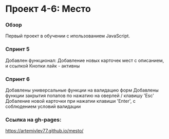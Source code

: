 # Проект 4-6: Место

### Обзор

Первый проект в обучении с ипользованием JavaScript.

### Спринт 5
Добавлен функционал: 
Добавление новых карточек мест с описанием, и ссылкой
Кнопки лайк - активны

### Спринт 6

Добавлены универсальные функции на валидацию форм
Добавлены функции закрытия попапов по нажатию на оверлей / клавишу 'Esc'
Добаление новой карточки при нажатии клавиши 'Enter', с соблюдением условий валидации


### Ссылка на gh-pages: 
https://artemivlev77.github.io/mesto/
